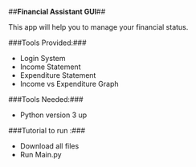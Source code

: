 ##**Financial Assistant GUI**##

This app will help you to manage your financial status.

###Tools Provided:###
- Login System
- Income Statement
- Expenditure Statement
- Income vs Expenditure Graph

###Tools Needed:###
- Python version 3 up

###Tutorial to run :###
- Download all files
- Run Main.py
